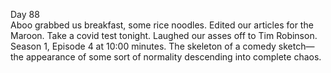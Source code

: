 Day 88  
Aboo grabbed us breakfast, some rice noodles. Edited our articles for the Maroon. Take a covid test tonight. Laughed our asses off to Tim Robinson. Season 1, Episode 4 at 10:00 minutes. The skeleton of a comedy sketch—the appearance of some sort of normality descending into complete chaos.
